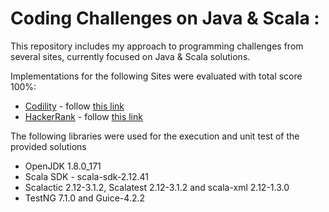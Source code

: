 # Coding Challenges on Java & Scala :

This repository includes my approach to programming challenges from several sites, currently focused on Java & Scala solutions.
 
Implementations for the following Sites were evaluated with total score 100%:

* [Codility](https://app.codility.com/programmers/) - follow [this link](docs/codility/README.md)
* [HackerRank](https://www.hackerrank.com/dashboard) - follow [this link](docs/hackerrank/README.md)

The following libraries were used for the execution and unit test of the provided solutions

* OpenJDK 1.8.0_171
* Scala SDK - scala-sdk-2.12.41
* Scalactic 2.12-3.1.2, Scalatest 2.12-3.1.2 and scala-xml 2.12-1.3.0
* TestNG 7.1.0 and Guice-4.2.2
